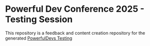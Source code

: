 # Powerful Dev Conference 2025 - Testing Session

This repository is a feedback and content creation repository for the generated [PowerfulDevs Testing](https://grant-archibald-ms.github.io/powerfuldev-testing)
